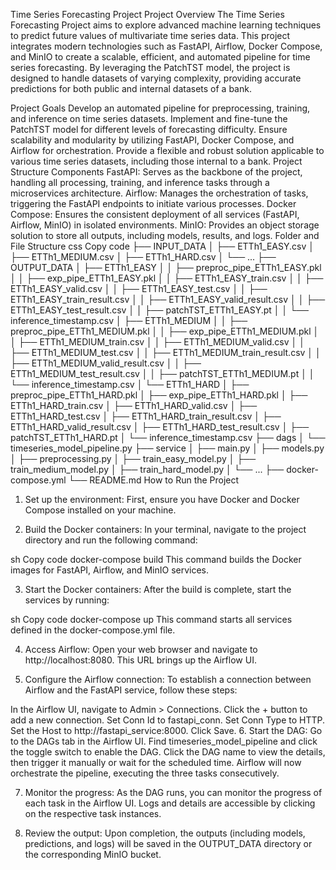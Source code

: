 Time Series Forecasting Project
Project Overview
The Time Series Forecasting Project aims to explore advanced machine learning techniques to predict future values of multivariate time series data. This project integrates modern technologies such as FastAPI, Airflow, Docker Compose, and MinIO to create a scalable, efficient, and automated pipeline for time series forecasting. By leveraging the PatchTST model, the project is designed to handle datasets of varying complexity, providing accurate predictions for both public and internal datasets of a bank.

Project Goals
Develop an automated pipeline for preprocessing, training, and inference on time series datasets.
Implement and fine-tune the PatchTST model for different levels of forecasting difficulty.
Ensure scalability and modularity by utilizing FastAPI, Docker Compose, and Airflow for orchestration.
Provide a flexible and robust solution applicable to various time series datasets, including those internal to a bank.
Project Structure
Components
FastAPI: Serves as the backbone of the project, handling all processing, training, and inference tasks through a microservices architecture.
Airflow: Manages the orchestration of tasks, triggering the FastAPI endpoints to initiate various processes.
Docker Compose: Ensures the consistent deployment of all services (FastAPI, Airflow, MinIO) in isolated environments.
MinIO: Provides an object storage solution to store all outputs, including models, results, and logs.
Folder and File Structure
css
Copy code
├── INPUT_DATA
│   ├── ETTh1_EASY.csv
│   ├── ETTh1_MEDIUM.csv
│   ├── ETTh1_HARD.csv
│   └── ...
├── OUTPUT_DATA
│   ├── ETTh1_EASY
│   │   ├── preproc_pipe_ETTh1_EASY.pkl
│   │   ├── exp_pipe_ETTh1_EASY.pkl
│   │   ├── ETTh1_EASY_train.csv
│   │   ├── ETTh1_EASY_valid.csv
│   │   ├── ETTh1_EASY_test.csv
│   │   ├── ETTh1_EASY_train_result.csv
│   │   ├── ETTh1_EASY_valid_result.csv
│   │   ├── ETTh1_EASY_test_result.csv
│   │   ├── patchTST_ETTh1_EASY.pt
│   │   └── inference_timestamp.csv
│   ├── ETTh1_MEDIUM
│   │   ├── preproc_pipe_ETTh1_MEDIUM.pkl
│   │   ├── exp_pipe_ETTh1_MEDIUM.pkl
│   │   ├── ETTh1_MEDIUM_train.csv
│   │   ├── ETTh1_MEDIUM_valid.csv
│   │   ├── ETTh1_MEDIUM_test.csv
│   │   ├── ETTh1_MEDIUM_train_result.csv
│   │   ├── ETTh1_MEDIUM_valid_result.csv
│   │   ├── ETTh1_MEDIUM_test_result.csv
│   │   ├── patchTST_ETTh1_MEDIUM.pt
│   │   └── inference_timestamp.csv
│   └── ETTh1_HARD
│       ├── preproc_pipe_ETTh1_HARD.pkl
│       ├── exp_pipe_ETTh1_HARD.pkl
│       ├── ETTh1_HARD_train.csv
│       ├── ETTh1_HARD_valid.csv
│       ├── ETTh1_HARD_test.csv
│       ├── ETTh1_HARD_train_result.csv
│       ├── ETTh1_HARD_valid_result.csv
│       ├── ETTh1_HARD_test_result.csv
│       ├── patchTST_ETTh1_HARD.pt
│       └── inference_timestamp.csv
├── dags
│   └── timeseries_model_pipeline.py
├── service
│   ├── main.py
│   ├── models.py
│   ├── preprocessing.py
│   ├── train_easy_model.py
│   ├── train_medium_model.py
│   ├── train_hard_model.py
│   └── ...
├── docker-compose.yml
└── README.md
How to Run the Project
1. Set up the environment:
First, ensure you have Docker and Docker Compose installed on your machine.

2. Build the Docker containers:
In your terminal, navigate to the project directory and run the following command:

sh
Copy code
docker-compose build
This command builds the Docker images for FastAPI, Airflow, and MinIO services.

3. Start the Docker containers:
After the build is complete, start the services by running:

sh
Copy code
docker-compose up
This command starts all services defined in the docker-compose.yml file.

4. Access Airflow:
Open your web browser and navigate to http://localhost:8080. This URL brings up the Airflow UI.

5. Configure the Airflow connection:
To establish a connection between Airflow and the FastAPI service, follow these steps:

In the Airflow UI, navigate to Admin > Connections.
Click the + button to add a new connection.
Set Conn Id to fastapi_conn.
Set Conn Type to HTTP.
Set the Host to http://fastapi_service:8000.
Click Save.
6. Start the DAG:
Go to the DAGs tab in the Airflow UI.
Find timeseries_model_pipeline and click the toggle switch to enable the DAG.
Click the DAG name to view the details, then trigger it manually or wait for the scheduled time.
Airflow will now orchestrate the pipeline, executing the three tasks consecutively.

7. Monitor the progress:
As the DAG runs, you can monitor the progress of each task in the Airflow UI. Logs and details are accessible by clicking on the respective task instances.

8. Review the output:
Upon completion, the outputs (including models, predictions, and logs) will be saved in the OUTPUT_DATA directory or the corresponding MinIO bucket.

